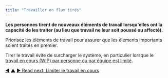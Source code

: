 ```yaml
---
title: "Travailler en flux tirés"
---
```



<strong>Les personnes tirent de nouveaux éléments de travail lorsqu'elles ont la capacité de les traiter (au lieu que travail ne leur soit poussé ou affecté).</strong>

Priorisez les éléments de travail pour assurer que les éléments importants soient traités en premier.

Tirer le travail évite de surcharger le système, en particulier lorsque le [travail en cours (WIP) par personne ou par équipe est limité](limit-work-in-progress.html).

<div class="bottom-nav">
<a href="visualize-work.html" title="Back to: Visualiser le travail">◀</a> <a href="organizing-work.html" title="Up: Organiser le travail">▲</a> <a href="limit-work-in-progress.html" title="">▶ Read next: Limiter le travail en cours</a>
</div>


<script type="text/javascript">
Mousetrap.bind('g n', function() {
    window.location.href = 'limit-work-in-progress.html';
    return false;
});
</script>


